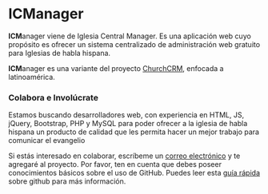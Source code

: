 <h1><b>ICM</b>anager</h1>
<p><b>ICM</b>anager viene de Iglesia Central Manager. Es una aplicación web cuyo propósito es ofrecer un sistema centralizado de administración web gratuito para Iglesias de habla hispana.</p>
<p><b>ICM</b>anager es una variante del proyecto <a href="https://github.com/ChurchCRM/CRM" target="_blank">ChurchCRM</a>, enfocada a latinoamérica.</p>
<h3>Colabora e Involúcrate</h3>
<p>Estamos buscando desarrolladores web, con experiencia en HTML, JS, jQuery, Bootstrap, PHP y MySQL para poder ofrecer a la iglesia de habla hispana un producto de calidad que les permita hacer un mejor trabajo para comunicar el evangelio</p>
<p>Si estás interesado en colaborar, escríbeme un <a href="mailto:matiasnavarro@laicm.cl" target="_blank">correo electrónico</a> y te agregaré al proyecto. Por favor, ten en cuenta que debes poseer conocimientos básicos sobre el uso de GitHub. Puedes leer esta <a href="http://rogerdudler.github.io/git-guide/index.es.html" target="_blank">guía rápida</a> sobre github para más información.</p>
